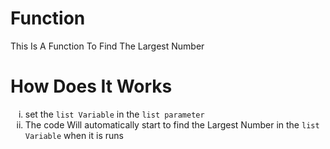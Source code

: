# Function

This Is A Function To Find The
Largest Number

# How Does It Works

<ol type="i">
  <li>
    set the 
    <code>list Variable</code>
    in the <code style="font-family: monospace">list parameter</code>
  </li>
  <li>
    The code Will automatically start
    to find the Largest Number in the
    <code>list Variable</code>
    when it is runs
  </li>
</ol>
